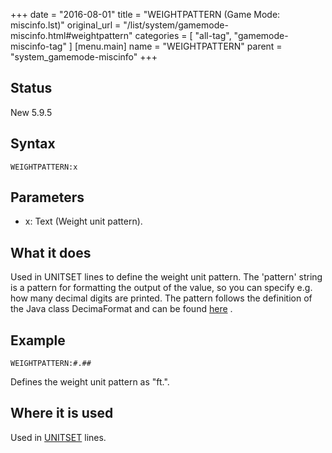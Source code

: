 +++
date = "2016-08-01"
title = "WEIGHTPATTERN (Game Mode: miscinfo.lst)"
original_url = "/list/system/gamemode-miscinfo.html#weightpattern"
categories = [ "all-tag", "gamemode-miscinfo-tag" ]
[menu.main]
    name = "WEIGHTPATTERN"
    parent = "system_gamemode-miscinfo"
+++

## Status

New 5.9.5

## Syntax

`WEIGHTPATTERN:x`

## Parameters

-   x: Text (Weight unit pattern).



What it does
------------

Used in UNITSET lines to define the weight unit pattern. The 'pattern'
string is a pattern for formatting the output of the value, so you can
specify e.g. how many decimal digits are printed. The pattern follows
the definition of the Java class DecimaFormat and can be found
[here](http://java.sun.com/j2se/1.3/docs/api/java/text/DecimalFormat.html)
.

Example
-------

`WEIGHTPATTERN:#.##`

Defines the weight unit pattern as "ft.".

Where it is used
----------------

Used in [UNITSET](/list/system/gamemode-miscinfo/unitset.html) lines.

